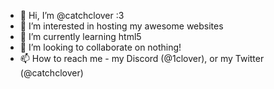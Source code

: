 - 👋 Hi, I’m @catchclover :3
- 👀 I’m interested in hosting my awesome websites
- 🌱 I’m currently learning html5
- 💞️ I’m looking to collaborate on nothing! 
- 📫 How to reach me - my Discord (@1clover), or my Twitter (@catchclover)

<!---
clover/clover is a ✨ special ✨ repository because its `README.md` (this file) appears on your GitHub profile.
You can click the Preview link to take a look at your changes.
--->
